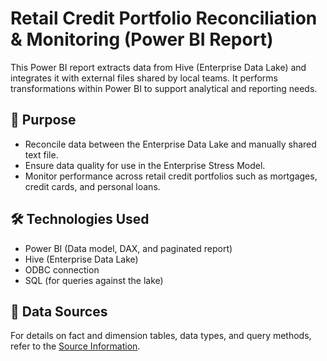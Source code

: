 # Retail Credit Portfolio Reconciliation & Monitoring (Power BI Report)

This Power BI report extracts data from Hive (Enterprise Data Lake) and integrates it with external files shared by local teams. It performs transformations within Power BI to support analytical and reporting needs.

## 📌 Purpose
- Reconcile data between the Enterprise Data Lake and manually shared text file.
- Ensure data quality for use in the Enterprise Stress Model.
- Monitor performance across retail credit portfolios such as mortgages, credit cards, and personal loans.

## 🛠️ Technologies Used
- Power BI (Data model, DAX, and paginated report)
- Hive (Enterprise Data Lake)
- ODBC connection
- SQL (for queries against the lake)

## 🔗 Data Sources
For details on fact and dimension tables, data types, and query methods, refer to the [Source Information](./Source).
